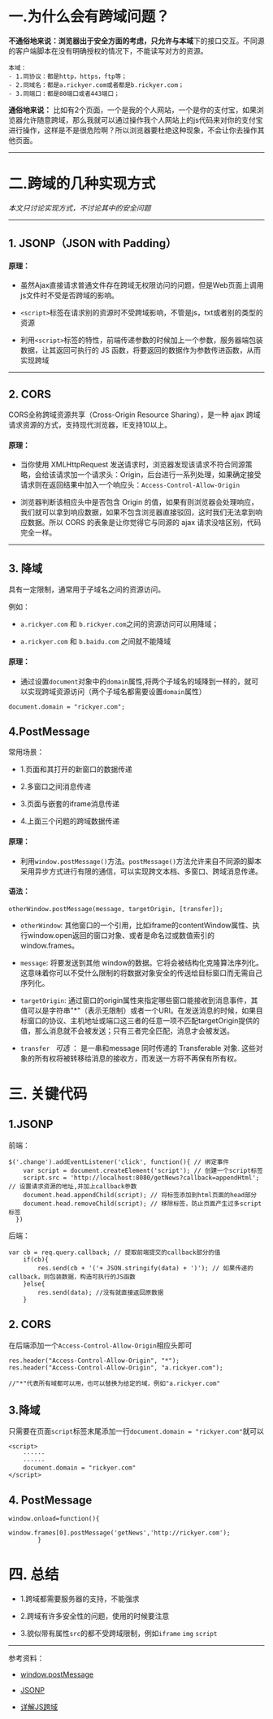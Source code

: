 
# 一.为什么会有跨域问题？

**不通俗地来说：**浏览器出于安全方面的考虑，只允许与**本域**下的接口交互。不同源的客户端脚本在没有明确授权的情况下，不能读写对方的资源。

    本域：
    - 1.同协议：都是http，https，ftp等；
    - 2.同域名：都是a.rickyer.com或者都是b.rickyer.com；
    - 3.同端口：都是80端口或者443端口；

 **通俗地来说：** 比如有2个页面，一个是我的个人网站，一个是你的支付宝，如果浏览器允许随意跨域，那么我就可以通过操作我个人网站上的js代码来对你的支付宝进行操作，这样是不是很危险啊？所以浏览器要杜绝这种现象，不会让你去操作其他页面。


-------

# 二.跨域的几种实现方式

*本文只讨论实现方式，不讨论其中的安全问题*

-------

## 1. JSONP（JSON with Padding）

#### 原理：

- 虽然Ajax直接请求普通文件存在跨域无权限访问的问题，但是Web页面上调用js文件时不受是否跨域的影响。

- `<script>`标签在请求别的资源时不受跨域影响，不管是js，txt或者别的类型的资源

- 利用`<script>`标签的特性，前端传递参数的时候加上一个参数，服务器端包装数据，让其返回可执行的 JS 函数，将要返回的数据作为参数传进函数，从而实现跨域


-------

## 2. CORS

CORS全称跨域资源共享（Cross-Origin Resource Sharing），是一种 ajax 跨域请求资源的方式，支持现代浏览器，IE支持10以上。

#### 原理：
- 当你使用 XMLHttpRequest 发送请求时，浏览器发现该请求不符合同源策略，会给该请求加一个请求头：Origin，后台进行一系列处理，如果确定接受请求则在返回结果中加入一个响应头：`Access-Control-Allow-Origin`


- 浏览器判断该相应头中是否包含 Origin 的值，如果有则浏览器会处理响应，我们就可以拿到响应数据，如果不包含浏览器直接驳回，这时我们无法拿到响应数据。所以 CORS 的表象是让你觉得它与同源的 ajax 请求没啥区别，代码完全一样。


-------

## 3. 降域
具有一定限制，通常用于子域名之间的资源访问。

例如：

- `a.rickyer.com` 和  `b.rickyer.com`之间的资源访问可以用降域；

- `a.rickyer.com` 和 `b.baidu.com` 之间就不能降域

#### 原理：

- 通过设置`document`对象中的`domain`属性,将两个子域名的域降到一样的，就可以实现跨域资源访问（两个子域名都需要设置`domain`属性）


```
document.domain = "rickyer.com";
```

## 4.PostMessage
常用场景：

- 1.页面和其打开的新窗口的数据传递

- 2.多窗口之间消息传递

- 3.页面与嵌套的iframe消息传递

- 4.上面三个问题的跨域数据传递

#### 原理：

- 利用`window.postMessage()`方法。`postMessage()`方法允许来自不同源的脚本采用异步方式进行有限的通信，可以实现跨文本档、多窗口、跨域消息传递。

#### 语法：

```
otherWindow.postMessage(message, targetOrigin, [transfer]);
```
- `otherWindow`: 其他窗口的一个引用，比如iframe的contentWindow属性、执行window.open返回的窗口对象、或者是命名过或数值索引的window.frames。

- `message`: 将要发送到其他 window的数据。它将会被结构化克隆算法序列化。这意味着你可以不受什么限制的将数据对象安全的传送给目标窗口而无需自己序列化。

- `targetOrigin`: 通过窗口的origin属性来指定哪些窗口能接收到消息事件，其值可以是字符串"*"（表示无限制）或者一个URI。在发送消息的时候，如果目标窗口的协议、主机地址或端口这三者的任意一项不匹配targetOrigin提供的值，那么消息就不会被发送；只有三者完全匹配，消息才会被发送。

- `transfer `  *可选*  ： 是一串和message 同时传递的 Transferable 对象. 这些对象的所有权将被转移给消息的接收方，而发送一方将不再保有所有权。

# 三. 关键代码

## 1.JSONP

前端：

```
$('.change').addEventListener('click', function(){ // 绑定事件
    var script = document.createElement('script'); // 创建一个script标签
    script.src = 'http://localhost:8080/getNews?callback=appendHtml'; // 设置请求资源的地址,并加上callback参数
    document.head.appendChild(script); // 将标签添加到html页面的head部分
    document.head.removeChild(script); // 移除标签，防止页面产生过多script标签
  })
```

后端：


```
var cb = req.query.callback; // 提取前端提交的callback部分的值
	if(cb){
		res.send(cb + '('+ JSON.stringify(data) + ')'); // 如果传递的callback，则包装数据，构造可执行的JS函数
	}else{
		res.send(data); //没有就直接返回原数据
	}
```

## 2. CORS
在后端添加一个`Access-Control-Allow-Origin`相应头即可

```
res.header("Access-Control-Allow-Origin", "*"); 
res.header("Access-Control-Allow-Origin", "a.rickyer.com");

//"*"代表所有域都可以用，也可以替换为给定的域，例如"a.rickyer.com"
```


## 3.降域

只需要在页面`script`标签末尾添加一行`document.domain = "rickyer.com"`就可以

```
<script>
    ······
    ······
    document.domain = "rickyer.com"
</script>
```

## 4. PostMessage

```
window.onload=function(){
            window.frames[0].postMessage('getNews','http://rickyer.com');
        }
```


# 四. 总结
 - 1.跨域都需要服务器的支持，不能强求
 
 - 2.跨域有许多安全性的问题，使用的时候要注意

 - 3.貌似带有属性`src`的都不受跨域限制，例如`iframe` `img` `script`



-------

参考资料：

* [window.postMessage](https://developer.mozilla.org/zh-CN/docs/Web/API/Window/postMessage)

* [JSONP](https://zh.wikipedia.org/wiki/JSONP)

* [详解JS跨域](https://segmentfault.com/a/1190000000718840)
 














